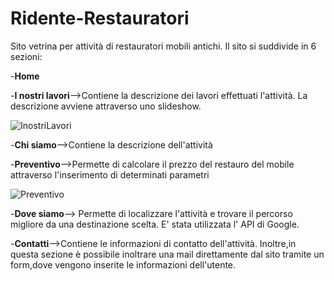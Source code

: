 # Ridente-Restauratori
Sito vetrina per attività di restauratori mobili antichi.
Il sito si suddivide in 6 sezioni: 


-<b>Home</b>



-<b>I nostri lavori</b>-->Contiene la descrizione dei lavori effettuati l'attività. La descrizione avviene attraverso uno slideshow.



![InostriLavori](https://user-images.githubusercontent.com/60606528/131015186-59164bf4-089e-426b-aa40-ff054795b670.PNG)

-<b>Chi siamo</b>-->Contiene la descrizione dell'attività



-<b>Preventivo</b>-->Permette di calcolare il prezzo del restauro del mobile attraverso l'inserimento di determinati parametri




![Preventivo](https://user-images.githubusercontent.com/60606528/131015069-3f97cf2e-c04f-4693-a63d-c552ccfa5054.PNG)


-<b>Dove siamo</b>--> Permette di localizzare l'attività e trovare il percorso migliore da una destinazione scelta. E' stata utilizzata l' API di Google.


-<b>Contatti</b>-->Contiene le informazioni di contatto dell'attività. Inoltre,in questa sezione è possibile inoltrare una mail direttamente dal sito tramite un form,dove vengono inserite le informazioni dell'utente.
